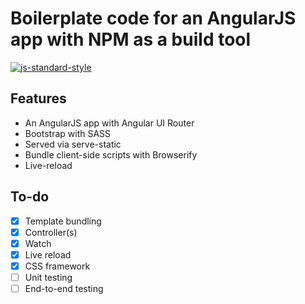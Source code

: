 Boilerplate code for an AngularJS app with NPM as a build tool
==============================================================

[![js-standard-style](https://img.shields.io/badge/code%20style-standard-brightgreen.svg)](http://standardjs.com/)

Features
--------

- An AngularJS app with Angular UI Router
- Bootstrap with SASS
- Served via serve-static
- Bundle client-side scripts with Browserify
- Live-reload

To-do
-----

- [x] Template bundling
- [x] Controller(s)
- [x] Watch
- [x] Live reload
- [x] CSS framework
- [ ] Unit testing
- [ ] End-to-end testing

